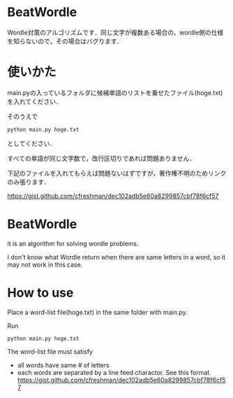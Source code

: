 # BeatWordle
Wordle対策のアルゴリズムです．同じ文字が複数ある場合の，wordle側の仕様を知らないので，その場合はバグります．

# 使いかた
main.pyの入っているフォルダに候補単語のリストを乗せたファイル(hoge.txt)を入れてください．

そのうえで 

```
python main.py hoge.txt
```

としてください．

すべての単語が同じ文字数で，改行区切りであれば問題ありません．

下記のファイルを入れてもらえば問題ないはずですが，著作権不明のためリンクのみ張ります．

https://gist.github.com/cfreshman/dec102adb5e60a8299857cbf78f6cf57


# BeatWordle
it is an algorithm for solving wordle problems.

I don't know what Wordle return when there are same letters in a word, so it may not work in this case.

# How to use
Place a word-list file(hoge.txt) in the same folder with main.py.

Run
```
python main.py hoge.txt
```

The word-list file must satisfy
- all words have same # of letters
- each words are separated by a line feed charactor.
See this format.
https://gist.github.com/cfreshman/dec102adb5e60a8299857cbf78f6cf57
